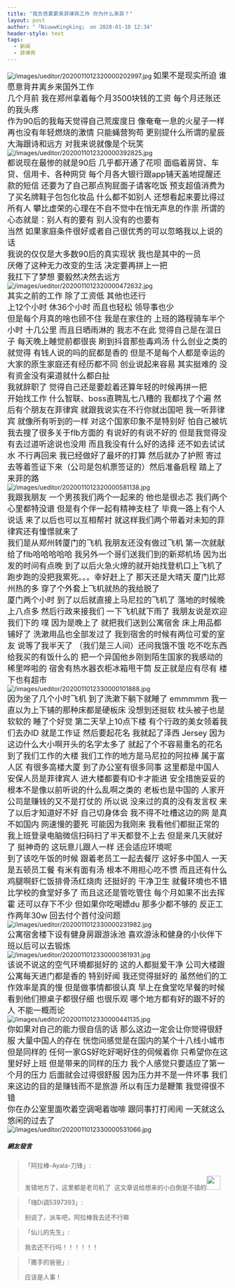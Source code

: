 ```yaml
---
title: "我负债累累来菲律宾工作 你为什么来菲？"
layout: post
author: "「NiuwwKingking」 on 2020-01-10 12:34"
header-style: text
tags:
  - 新闻
  - 菲律宾
---
```


<img src="http://images.feileyuan.com/images/ueditor/2020011012320000202997.jpg" title="/images/ueditor/2020011012320000202997.jpg" alt="/images/ueditor/2020011012320000202997.jpg">
<span style="font-size: 18px;">如果不是现实所迫 谁愿意背井离乡来国外工作</span>
<br>
<span style="font-size: 18px;">几个月前 我在郑州拿着每个月3500块钱的工资 每个月还账还的我头疼</span>
<br>
<span style="font-size: 18px;">作为90后的我每天觉得自己荒废度日 像奄奄一息的火星子一样 再也没有年轻燃烧的激情 只能蝇营狗苟 更别提什么所谓的星辰大海跟诗和远方 对我来说就像是个玩笑</span>
<br>
<img src="http://images.feileyuan.com/images/ueditor/2020011012320000392825.jpg" title="/images/ueditor/2020011012320000392825.jpg" alt="/images/ueditor/2020011012320000392825.jpg">
<br>
<span style="font-size: 18px;">都说现在最惨的就是90后 几乎都开通了花呗 面临着房贷、车贷、信用卡、各种网贷 每个月各大银行跟app铺天盖地提醒还款的短信 还要为了自己那点狗屁面子请客吃饭 预支超值消费为了买名牌鞋子包包化妆品 什么都不如别人 还想看起来要比得过所有人 攀比虚荣的心理在不自不觉中在悄无声息的作祟 所谓的心态就是：别人有的要有 别人没有的也要有</span>
<br>
<span style="font-size: 18px;">当然 如果家庭条件很好或者自己很优秀的可以忽略我以上说的话</span>
<br>
<span style="font-size: 18px;">我说的仅仅是大多数90后的真实现状 我也是其中的一员</span>
<br>
<span style="font-size: 18px;">厌倦了这种无力改变的生活 决定要再拼上一把</span>
<br>
<span style="font-size: 18px;">我扛下了梦想 要毅然决然去远方</span>
<br>
<img src="http://images.feileyuan.com/images/ueditor/2020011012320000472632.jpg" title="/images/ueditor/2020011012320000472632.jpg" alt="/images/ueditor/2020011012320000472632.jpg">
<br>
<span style="font-size: 18px;">其实之前的工作 除了工资低 其他也还行</span>
<br>
<span style="font-size: 18px;">上12个小时 休36个小时 而且也轻松 领导事也少</span>
<br>
<span style="font-size: 18px;">但是每个月真的啥也顾不住 我是在家住的 上班的路程骑车半个小时 十几公里 而且日晒雨淋的 我志不在此 觉得自己是在混日子 每天晚上睡觉前都很丧 刷到抖音那些毒鸡汤 什么创业之类的 就觉得 有钱人说的吗的屁都是香的 但是不是每个人都是幸运的 大家的原生家庭还有经历都不同 创业说起来容易 其实挺难的 没有资金没有渠道就什么都白扯</span>
<br>
<span style="font-size: 18px;">我就辞职了 觉得自己还是要趁着还算年轻的时候再拼一把</span>
<br>
<span style="font-size: 18px;">开始找工作 什么智联、boss直聘乱七八糟的 我都找了个遍 然后有个朋友在菲律宾 就跟我说实在不行你就出国吧 我一听菲律宾 就像所有听到的一样 对这个国家印象不是特别好 怕自己被坑 我去搜了很多关于flb方面的 有说好的有说不好的 但是我觉得没有去过道听途说也没用 而且我没有什么好的选择 还不如去试试水 不行再回来 我已经做好了最坏的打算 然后就办了护照 寄过去等着签证下来（公司是包机票签证的）然后准备启程 踏上了来菲的路</span>
<br>
<img src="http://images.feileyuan.com/images/ueditor/2020011012320000581138.jpg" title="/images/ueditor/2020011012320000581138.jpg" alt="/images/ueditor/2020011012320000581138.jpg">
<br>
<span style="font-size: 18px;">我跟我朋友 一个男孩我们两个一起来的 他也是很忐忑 我们两个心里都特没谱 但是有个伴一起有精神支柱了 毕竟一路上有个人说话 来了以后也可以互相帮衬 就这样我们两个带着对未知的菲律宾还有憧憬就来了</span>
<br>
<span style="font-size: 18px;">我们是从郑州转厦门的飞机 我朋友还没有做过飞机 第一次就献给了flb哈哈哈哈哈 我另外一个哥们送我们到的新郑机场 因为出发的时间有点晚 到了以后火急火燎的就开始找登机口上飞机了 跑步跑的没把我累死。。。幸好赶上了 那天还是大晴天 厦门比郑州热的多 穿了个外套上飞机就热的我给脱了</span>
<br>
<span style="font-size: 18px;">厦门两个小时 到了以后就直接上马尼拉的飞机了 落地的时候晚上八点多 然后行政来接我们 一下飞机就下雨了 我朋友说是欢迎我们下的 噗 因为是晚上了 就把我们送到公寓宿舍 床上用品都铺好了 洗漱用品也全部发过了 我到宿舍的时候有两位可爱的室友 说等了我半天了 （我们是三人间）还问我饿不饿 吃不吃东西 给我买的有饭什么的 把一个异国他乡刚到陌生国家的我感动的稀里哗啦的 宿舍有热水器衣柜冰箱甩干筒 反正就是应有尽有 楼下也有超市</span>
<br>
<img src="http://images.feileyuan.com/images/ueditor/2020011012330000101888.jpg" title="/images/ueditor/2020011012330000101888.jpg" alt="/images/ueditor/2020011012330000101888.jpg">
<br>
<span style="font-size: 18px;">因为坐了几个小时飞机 到了洗漱下躺下就睡了 emmmmm 我一直以为上下铺的那种床都是硬板床 没想到还挺软 枕头被子也是软软的 睡了个好觉 第二天早上10点下楼 有个行政的美女领着我们去办ID 就是工作证 然后要起花名 我就起了泽西 Jersey 因为这边什么大小啊开头的名字太多了 就起了个不容易重名的花名 到了我们工作的大楼 我们工作的地方是马尼拉的阿拉棒 属于富人区 有很多高楼大厦 到了办公室有很多同事 这里都是中国人 安保人员是菲律宾人 进大楼都要有ID卡才能进 安全措施妥妥的 根本不是像以前听说的什么乱啊之类的 老板也是中国的 人家开公司是赚钱的又不是打仗的 所以说 没来过的真的没有发言权 来了以后才知道好不好 自己切身体会 我不得不吐槽这边的网 是真不如国内 网速慢的要死 可能因为我刚来 我看他们都挺正常的 我上班登录电脑微信扫码扫了半天都登不上去 但是来几天就好了 挺神奇的 这玩意儿跟人一样 还会适应环境呢</span>
<br>
<span style="font-size: 18px;">到了该吃午饭的时候 跟着老员工一起去餐厅 这好多中国人 一天是五顿员工餐 有米有面有汤 根本不用担心吃不惯 而且还有什么鸡腿啊虾仁饭排骨汤红烧肉 还挺好的 干净卫生 就餐环境也不错 比学校的食堂好多了 而且这还是管吃管住 每个月如果不出去挥霍 还可以存下不少 但如果你吃喝嫖du 那多少都不够的 反正工作两年30w 回去付个首付没问题</span>
<br>
<img src="http://images.feileyuan.com/images/ueditor/2020011012330000231982.jpg" title="/images/ueditor/2020011012330000231982.jpg" alt="/images/ueditor/2020011012330000231982.jpg">
<br>
<span style="font-size: 18px;">公寓宿舍楼下设有健身房跟游泳池 喜欢游泳和健身的小伙伴下班以后可以去锻炼</span>
<br>
<img src="http://images.feileyuan.com/images/ueditor/2020011012330000361931.jpg" title="/images/ueditor/2020011012330000361931.jpg" alt="/images/ueditor/2020011012330000361931.jpg">
<br>
<span style="font-size: 18px;">该说不说这的空气环境都挺好的 这的人都挺爱干净 公司大楼跟公寓每天进门都是香的 特别好闻 我还觉得挺好的 虽然他们的工作效率是真的慢 但是做事情都很认真 早上在食堂吃早餐的时候看到他们擦桌子都很仔细 也很乐观 哪个地方都有好的跟不好的人 不能一概而论</span>
<br>
<img src="http://images.feileyuan.com/images/ueditor/2020011012330000441135.jpg" title="/images/ueditor/2020011012330000441135.jpg" alt="/images/ueditor/2020011012330000441135.jpg">
<br>
<span style="font-size: 18px;">你如果对自己的能力很自信的话 那么这边一定会让你觉得很舒服 大量中国人的存在 恍惚间感觉是在国内的某个十八线小城市</span>
<br>
<span style="font-size: 18px;">但是同样的 任何一家GS好吃好喝好住的伺候着你 只希望你在这里好好上班 但是带来的同样的压力 我个人感觉只要适应了第一个月的压力 后面就会过得很舒服 因为压力并不是一件坏事 我们来这边的目的是赚钱而不是旅游 所以有压力是鞭策 我觉得很不错</span>
<br>
<span style="font-size: 18px;">你在办公室里面吹着空调喝着咖啡 跟同事打打闹闹 一天就这么悠闲的过去了</span>
<input type="hidden" value="菲乐园提供"><br>
<img src="http://images.feileyuan.com/images/ueditor/2020011012330000531066.jpg" title="/images/ueditor/2020011012330000531066.jpg" alt="/images/ueditor/2020011012330000531066.jpg">

##### 網友發言 
> 「阿拉棒-Ayala-刀锋」:
> <p>发错地方了，这里都是老司机了&nbsp; 这文章说给想来的小白倒是不错的<img src="https://images.feileyuan.com/images/ueditor/dialogs/emotion/images/default/df_013.gif" width="32" height="32"></p>

> 「嗨Di调5397393」:
> <p>别说了，派车吧，阿拉棒我去还不行嘛</p>

> 「仙儿的先生」:
> <p>我去还不行吗！！！！！！</p>

> 「撒手的爸爸」:
> <p>应该是人事！</p>


